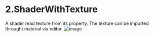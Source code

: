 # 2.ShaderWithTexture
A shader read texture from its property. The texture can be imported throught material via editor.
![image](https://drive.google.com/uc?export=view&id=1Mh2QaP_VLnesS5tmI1Pj94I79irMhwhU)
